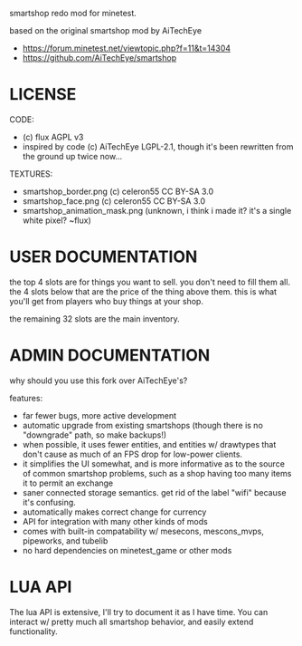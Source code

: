 smartshop redo mod for minetest. 

based on the original smartshop mod by AiTechEye
* https://forum.minetest.net/viewtopic.php?f=11&t=14304
* https://github.com/AiTechEye/smartshop

# LICENSE

CODE: 
* (c) flux AGPL v3
* inspired by code (c) AiTechEye LGPL-2.1, though it's been rewritten from the ground up twice now...

TEXTURES:
* smartshop_border.png (c) celeron55 CC BY-SA 3.0
* smartshop_face.png (c) celeron55 CC BY-SA 3.0
* smartshop_animation_mask.png (unknown, i think i made it? it's a single white pixel? ~flux)

# USER DOCUMENTATION

the top 4 slots are for things you want to sell. you don't need to fill them all. 
the 4 slots below that are the price of the thing above them. this is what you'll get from players who buy things
at your shop.

the remaining 32 slots are the main inventory. 

# ADMIN DOCUMENTATION

why should you use this fork over AiTechEye's?

features:
* far fewer bugs, more active development
* automatic upgrade from existing smartshops (though there is no "downgrade" path, so make backups!)
* when possible, it uses fewer entities, and entities w/ drawtypes that don't cause as much of an FPS drop
  for low-power clients. 
* it simplifies the UI somewhat, and is more informative as to the source of common smartshop problems, 
  such as a shop having too many items it to permit an exchange
* saner connected storage semantics. get rid of the label "wifi" because it's confusing. 
* automatically makes correct change for currency
* API for integration with many other kinds of mods
* comes with built-in compatability w/ mesecons, mescons_mvps, pipeworks, and tubelib
* no hard dependencies on minetest_game or other mods

# LUA API

The lua API is extensive, I'll try to document it as I have time. You can interact w/ pretty much all smartshop
behavior, and easily extend functionality. 
